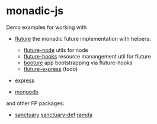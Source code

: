 # monadic-js

Demo examples for working with

* [fluture](https://github.com/fluture-js/Fluture) the monadic future implementation with helpers:
  * [fluture-node](https://github.com/fluture-js/fluture-node) utils for node
  * [fluture-hooks](https://github.com/fluture-js/fluture-hooks) resource manangement util for fluture
  * [booture](https://github.com/fluture-js/booture) app bootstrapping via fluture-hooks
  * [fluture-express](https://github.com/fluture-js/fluture-express) (todo)

* [express](https://expressjs.com/en/4x/api.html)

* [mongodb](https://mongodb.github.io/node-mongodb-native/3.6/api/)

and other FP packages:

* [sanctuary](https://sanctuary.js.org/) [sanctuary-def](https://github.com/sanctuary-js/sanctuary-def) [ramda](https://ramdajs.com/docs/)

